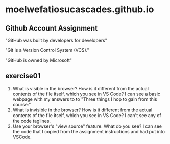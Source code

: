 # moelwefatiosucascades.github.io

## Github Account Assignment

"GitHub was built by developers for developers"

"Git is a Version Control System (VCS)."

"GitHub is owned by Microsoft"

## exercise01
1. What is visible in the browser? How is it different from the actual contents of the file itself, which you see in VS Code?
I can see a basic webpage with my answers to to "Three things I hop to gain from this course:"
2. What is invisible in the browser? How is it different from the actual contents of the file itself, which you see in VS Code?
I can't see any of the code taglines.
3. Use your browser's "view source" feature. What do you see?
I can see the code that I copied from the assignment instructions and had put into VSCode.